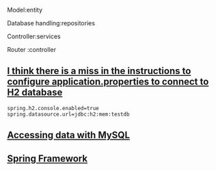 Model:entity

Database handling:repositories

Controller:services

Router :controller


## [**I think there is a miss in the instructions to configure application.properties to connect to H2 database**](https://www.udemy.com/course/full-stack-project-spring-boot-20-react-redux/learn/lecture/11795826#questions/11641338)

```
spring.h2.console.enabled=true
spring.datasource.url=jdbc:h2:mem:testdb
```

## [Accessing data with MySQL](https://spring.io/guides/gs/accessing-data-mysql/)

## [Spring Framework](https://spring.io/projects/spring-framework)